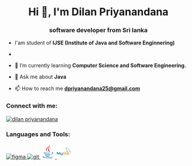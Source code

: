 <h1 align="center">Hi 👋, I'm Dilan Priyanandana</h1>
<h3 align="center">software developer from Sri lanka</h3>

- I'am student of **IJSE (Institute of Java and Software Enginnering)**
- 
- 🌱 I’m currently learning **Computer Science and Software Engineering.**

- 💬 Ask me about **Java**

- 📫 How to reach me **dpriyanandana25@gmail.com**

<h3 align="left">Connect with me:</h3>
<p align="left">
<a href="https://fb.com/dilan priyanandana" target="blank"><img align="center" src="https://raw.githubusercontent.com/rahuldkjain/github-profile-readme-generator/master/src/images/icons/Social/facebook.svg" alt="dilan priyanandana" height="30" width="40" /></a>
</p>

<h3 align="left">Languages and Tools:</h3>
<p align="left"> <a href="https://www.figma.com/" target="_blank" rel="noreferrer"> <img src="https://www.vectorlogo.zone/logos/figma/figma-icon.svg" alt="figma" width="40" height="40"/> </a> <a href="https://git-scm.com/" target="_blank" rel="noreferrer"> <img src="https://www.vectorlogo.zone/logos/git-scm/git-scm-icon.svg" alt="git" width="40" height="40"/> </a> <a href="https://www.java.com" target="_blank" rel="noreferrer"> <img src="https://raw.githubusercontent.com/devicons/devicon/master/icons/java/java-original.svg" alt="java" width="40" height="40"/> </a> <a href="https://www.mysql.com/" target="_blank" rel="noreferrer"> <img src="https://raw.githubusercontent.com/devicons/devicon/master/icons/mysql/mysql-original-wordmark.svg" alt="mysql" width="40" height="40"/> </a> </p>
